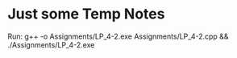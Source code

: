 # Just some Temp Notes

Run:
g++ -o Assignments/LP_4-2.exe Assignments/LP_4-2.cpp && ./Assignments/LP_4-2.exe
